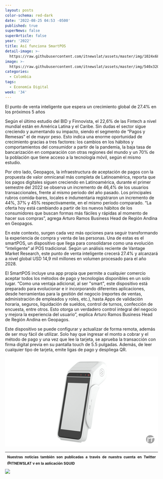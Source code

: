 ```yaml
---
layout: posts
color-schema: red-dark
date: '2022-08-25 04:53 -0500'
published: true
superNews: false
superArticle: false
year: '2022'
title: Así funciona SmartPOS
detail-image: >-
  https://raw.githubusercontent.com/itnewslat/assets/master/img/1024x680/SmartPOS-g.jpg
image: >-
  https://raw.githubusercontent.com/itnewslat/assets/master/img/540x320/SmartPOS-p.jpg
categories:
  - Colombia
tags:
  - Economía Digital
week: '34'
---
```

El punto de venta inteligente que espera un crecimiento global de 27.4% en los próximos 5 años

Según el último estudio del BID y Finnovista, el 22,6% de las Fintech a nivel mundial están en América Latina y el Caribe. Sin dudas el sector sigue creciendo y aumentando su impacto, siendo el segmento de “Pagos y Remesas” el de mayor peso. Esto indica una enorme oportunidad de crecimiento gracias a tres factores: los cambios en los hábitos y comportamientos del consumidor a partir de la pandemia, la baja tasa de bancarización en comparación con otras regiones del mundo y un 70% de la población que tiene acceso a la tecnología móvil, según el mismo estudio.
 
Por otro lado, Geopagos, la infraestructura de aceptación de pagos con la propuesta de valor omnicanal más completa de Latinoamérica, reporta que los pagos digitales siguen creciendo en Latinoamérica, durante el primer semestre del 2022 se observa un incremento de 46,4% de los usuarios transaccionales, frente al mismo periodo del año pasado. Los principales rubros comida-bares, locales e indumentaria registraron un incremento de 44%, 37% y 45% respectivamente, en el mismo período comparado. “La oferta hoy está cambiando a partir de los nuevos hábitos de los consumidores que buscan formas más fáciles y rápidas al momento de hacer sus compras”, agrega Arturo Ramos Business Head de Región Andina en Geopagos.

En este contexto, surgen cada vez más opciones para seguir transformando la experiencia de compra y venta de las personas. Una de estas es el smartPOS, un dispositivo que llega para consolidarse como una evolución “inteligente” al POS tradicional. Según un análisis reciente de Vantage Market Research, este punto de venta inteligente crecerá 27.4% y alcanzará a nivel global USD 14,9 mil millones en volumen procesado para el año 2028.

El SmartPOS incluye una app propia que permite a cualquier comercio aceptar todos los métodos de pago y tecnologías disponibles en un solo lugar. “Como una ventaja adicional, al ser "smart", este dispositivo está preparado para evolucionar e ir incorporando diferentes aplicaciones, desde herramientas para la gestión del negocio (reportes de ventas, administración de empleados y roles, etc.), hasta Apps de validación horaria, seguros, liquidación de sueldos, control de turnos, confección de encuesta, entre otros. Esto otorga un verdadero control integral del negocio y mejora la experiencia del usuario”, explica Arturo Ramos Business Head de Región Andina en Geopagos.

Este dispositivo se puede configurar y actualizar de forma remota, además de ser muy fácil de utilizar. Solo hay que ingresar el monto a cobrar y el método de pago y una vez que lee la tarjeta, se aprueba la transacción con firma digital previa en su pantalla touch de 5.5 pulgadas. Además, de leer cualquier tipo de tarjeta, emite ligas de pago y despliega QR.

![](https://raw.githubusercontent.com/itnewslat/assets/master/img/540x320/SmartPOS-p.jpg)

<table style="height: 42px;" width="569">
<tbody>
<tr>
<td style="text-align: justify;"><sub><strong>Nuestras noticias también son publicadas a través de nuestra cuenta en Twitter <a href="https://twitter.com/itnewslat?lang=es">@ITNEWSLAT</a> y en la aplicación <a href="https://squidapp.co/en/">SQUID</a></strong></sub></td>
</tr>
</tbody>
</table>

<img src="https://tracker.metricool.com/c3po.jpg?hash=56f88a41e39ab42c063cc51676587a04"/>